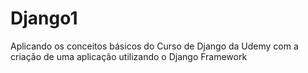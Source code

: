 # Django1
Aplicando os conceitos básicos do Curso de Django da Udemy com a criação de uma aplicação utilizando o Django Framework
